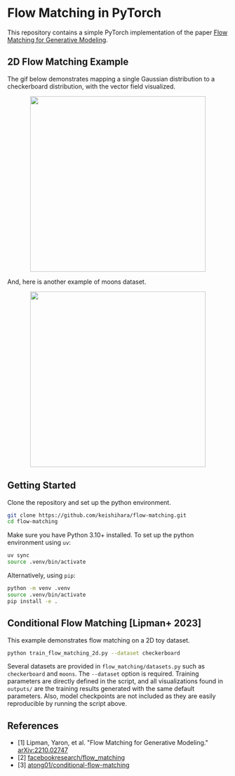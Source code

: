# Flow Matching in PyTorch

This repository contains a simple PyTorch implementation of the paper [Flow Matching for Generative Modeling](https://arxiv.org/abs/2210.02747).

## 2D Flow Matching Example

The gif below demonstrates mapping a single Gaussian distribution to a checkerboard distribution, with the vector field visualized.

<p align="center">
<img align="middle" src="./outputs/checkerboard/vector_field_checkerboard.gif" height="400" />
</p>

And, here is another example of moons dataset.

<p align="center">
<img align="middle" src="./outputs/moons/vector_field_moons.gif" height="400" />
</p>

## Getting Started

Clone the repository and set up the python environment.

```bash
git clone https://github.com/keishihara/flow-matching.git
cd flow-matching
```

Make sure you have Python 3.10+ installed.
To set up the python environment using `uv`:

```bash
uv sync
source .venv/bin/activate
```

Alternatively, using `pip`:

```bash
python -m venv .venv
source .venv/bin/activate
pip install -e .
```

## Conditional Flow Matching [Lipman+ 2023]

This example demonstrates flow matching on a 2D toy dataset.

```bash
python train_flow_matching_2d.py --dataset checkerboard
```

Several datasets are provided in `flow_matching/datasets.py` such as `checkerboard` and `moons`. The `--dataset` option is required. Training parameters are directly defined in the script, and all visualizations found in `outputs/` are the training results generated with the same default parameters. Also, model checkpoints are not included as they are easily reproducible by running the script above.

## References

- [1] Lipman, Yaron, et al. "Flow Matching for Generative Modeling." [arXiv:2210.02747](https://arxiv.org/abs/2210.02747)
- [2] [facebookresearch/flow_matching](https://github.com/facebookresearch/flow_matching)
- [3] [atong01/conditional-flow-matching](https://github.com/atong01/conditional-flow-matching)
